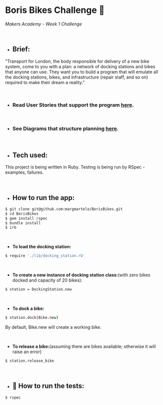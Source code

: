 # Boris Bikes Challenge 🚴 #
*Makers Academy - Week 1 Challenge*

<p>&nbsp;</p>

* ## **Brief:**
"Transport for London, the body responsible for delivery of a new bike system, come to you with a plan: a network of docking stations and bikes that anyone can use. They want you to build a program that will emulate all the docking stations, bikes, and infrastructure (repair staff, and so on) required to make their dream a reality."

<p>&nbsp;</p>

* ### Read **User Stories** that support the program [here](https://github.com/margmartelo/BorisBikes/blob/main/UserStories.md).

<p>&nbsp;</p>

* ### See **Diagrams** that structure planning [here](https://github.com/margmartelo/BorisBikes/blob/main/Diagrams.md).

<p>&nbsp;</p>

* ## **Tech used:**
This project is being written in Ruby.
Testing is being run by RSpec - examples, failures.

<p>&nbsp;</p>

* ## **How to run the app:**
```bash
$ git clone git@github.com:margmartelo/BorisBikes.git
$ cd BorisBikes
$ gem install rspec
$ bundle install
$ irb
```

<p>&nbsp;</p>

* **To load the docking station:**
```bash
$ require './lib/docking_station.rb'
```

<p>&nbsp;</p>

* **To create a new instance of docking station class:**(with zero bikes docked and capacity of 20 bikes):
```bash
$ station = DockingStation.new
```

<p>&nbsp;</p>

* **To dock a bike:**
```bash
$ station.dock(Bike.new)
```
By default, Bike.new will create a working bike.

<p>&nbsp;</p>

* **To release a bike:**(assuming there are bikes available; otherwise it will raise an error)
```bash
$ station.release_bike
```
<p>&nbsp;</p>

* ## 🚴 **How to run the tests:**
```bash
$ rspec
```
<p>&nbsp;</p>

